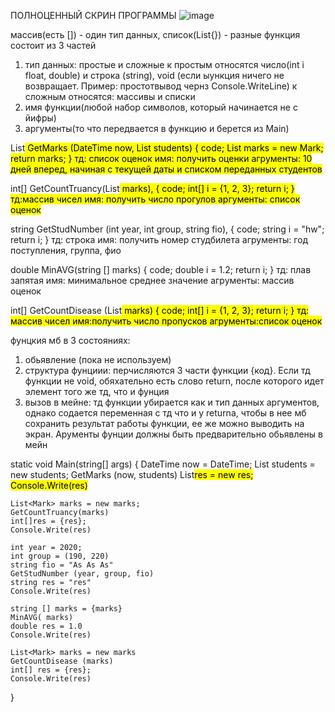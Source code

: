 
ПОЛНОЦЕННЫЙ СКРИН ПРОГРАММЫ
![image](https://user-images.githubusercontent.com/86486142/159431811-38a015c5-a986-47dc-80ee-8b743db714cd.png)

массив(есть []) - один тип данных, список(List{}) - разные
функция состоит из 3 частей
1) тип данных: простые и сложные
к простым относятся число(int i float, double) и строка (string), void (если ыункция ничего не возвращает. Пример: простотвывод чернз Console.WriteLine)
к сложным относятся: массивы и списки
2) имя функции(любой набор символов, который начинается не с йифры)
3) аргументы(то что передвается в функцию и берется из Main)

  List<Mark> GetMarks (DateTime now, List<string> students)
  {
    code;
    List<Mark> marks = new Mark;
    return marks;
  }
  тд: список оценок
  имя: получить оценки 
  агрументы: 10 дней вперед, начиная с текущей даты и  списком переданных студентов
  
  int[] GetCountTruancy(List<Mark> marks),
  {
    code;
    int[] i = {1, 2, 3};
    return i;
  }
  тд:массив чисел
  имя: получить число прогулов
  аргументы: список оценок
  
  string GetStudNumber (int year, int group, string fio),
    {
    code;
    string i = "hw";
    return i;
  }
  тд: строка
  имя: получить номер студбилета
  агрументы: год поступления, группа, фио
  
  double MinAVG(string [] marks)
    {
    code;
    double i = 1.2;
    return i;
  }
  тд: плав запятая
  имя: минимальное среднее значение
  агрументы: массив оценок
  
  int[] GetCountDisease (List<Mark> marks)
    {
    code;
    int[] i = {1, 2, 3};
    return i;
  }
  тд: массив чисел
  имя:получить число пропусков
  агрументы:список оценок
  
  фунцкия мб в 3 состояниях:
  1) обьявление (пока не используем)
  2) структура фунциии: перчисляются 3 части функции {код}. Если тд функции не void, обяхательно есть слово return, после которого идет элемент того же тд, что и фунция
  3) вызов в мейне: тд функции убирается как и тип данных аргументов, однако содается переменная с тд что и у returna, чтобы в нее мб сохранить результат работы функции, ее же можно выводить на экран. Арументы фунции должны быть предварительно обьявлены в мейн
  
 static void Main(string[] args)
  {
    DateTime now = DateTime;
    List<string> students = new students;
    GetMarks (now, students)
    List<mark>res = new res;
    Console.Write(res)
  
    List<Mark> marks = new marks;
    GetCountTruancy(marks)
    int[]res = {res};
    Console.Write(res)
  
    int year = 2020;
    int group = (190, 220)
    string fio = "As As As"
    GetStudNumber (year, group, fio)
    string res = "res"
    Console.Write(res)
  
    string [] marks = {marks}
    MinAVG( marks)
    double res = 1.0
    Console.Write(res)
  
    List<Mark> marks = new marks
    GetCountDisease (marks)
    int[] res = {res};
    Console.Write(res)
  }
  
  
  
  
